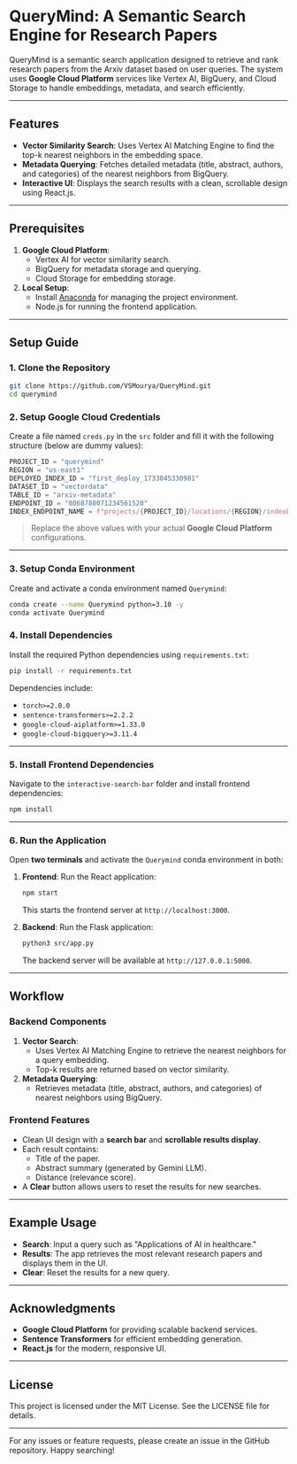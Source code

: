 # QueryMind: A Semantic Search Engine for Research Papers

QueryMind is a semantic search application designed to retrieve and rank research papers from the Arxiv dataset based on user queries. The system uses **Google Cloud Platform** services like Vertex AI, BigQuery, and Cloud Storage to handle embeddings, metadata, and search efficiently.

---

## Features
- **Vector Similarity Search**: Uses Vertex AI Matching Engine to find the top-k nearest neighbors in the embedding space.
- **Metadata Querying**: Fetches detailed metadata (title, abstract, authors, and categories) of the nearest neighbors from BigQuery.
- **Interactive UI**: Displays the search results with a clean, scrollable design using React.js.

---

## Prerequisites
1. **Google Cloud Platform**:
   - Vertex AI for vector similarity search.
   - BigQuery for metadata storage and querying.
   - Cloud Storage for embedding storage.
2. **Local Setup**:
   - Install [Anaconda](https://www.anaconda.com/) for managing the project environment.
   - Node.js for running the frontend application.

---

## Setup Guide

### 1. Clone the Repository
```bash
git clone https://github.com/VSMourya/QueryMind.git
cd querymind
```

### 2. Setup Google Cloud Credentials
Create a file named `creds.py` in the `src` folder and fill it with the following structure (below are dummy values):
```python
PROJECT_ID = "querymind"
REGION = "us-east1"
DEPLOYED_INDEX_ID = "first_deploy_1733045330981"
DATASET_ID = "vectordata"
TABLE_ID = "arxiv-metadata"
ENDPOINT_ID = "8068788071234561520"
INDEX_ENDPOINT_NAME = f"projects/{PROJECT_ID}/locations/{REGION}/indexEndpoints/{ENDPOINT_ID}"
```
> Replace the above values with your actual **Google Cloud Platform** configurations.

---

### 3. Setup Conda Environment
Create and activate a conda environment named `Querymind`:
```bash
conda create --name Querymind python=3.10 -y
conda activate Querymind
```

### 4. Install Dependencies
Install the required Python dependencies using `requirements.txt`:
```bash
pip install -r requirements.txt
```
Dependencies include:
- `torch>=2.0.0`
- `sentence-transformers>=2.2.2`
- `google-cloud-aiplatform>=1.33.0`
- `google-cloud-bigquery>=3.11.4`

---

### 5. Install Frontend Dependencies
Navigate to the `interactive-search-bar` folder and install frontend dependencies:
```bash
npm install
```

---

### 6. Run the Application
Open **two terminals** and activate the `Querymind` conda environment in both:
1. **Frontend**: Run the React application:
   ```bash
   npm start
   ```
   This starts the frontend server at `http://localhost:3000`.

2. **Backend**: Run the Flask application:
   ```bash
   python3 src/app.py
   ```
   The backend server will be available at `http://127.0.0.1:5000`.

---

## Workflow

### Backend Components
1. **Vector Search**:
   - Uses Vertex AI Matching Engine to retrieve the nearest neighbors for a query embedding.
   - Top-k results are returned based on vector similarity.
2. **Metadata Querying**:
   - Retrieves metadata (title, abstract, authors, and categories) of nearest neighbors using BigQuery.

### Frontend Features
- Clean UI design with a **search bar** and **scrollable results display**.
- Each result contains:
  - Title of the paper.
  - Abstract summary (generated by Gemini LLM).
  - Distance (relevance score).
- A **Clear** button allows users to reset the results for new searches.

---

## Example Usage
- **Search**: Input a query such as "Applications of AI in healthcare."
- **Results**: The app retrieves the most relevant research papers and displays them in the UI.
- **Clear**: Reset the results for a new query.

---

## Acknowledgments
- **Google Cloud Platform** for providing scalable backend services.
- **Sentence Transformers** for efficient embedding generation.
- **React.js** for the modern, responsive UI.

---

## License
This project is licensed under the MIT License. See the LICENSE file for details.

---

For any issues or feature requests, please create an issue in the GitHub repository. Happy searching!